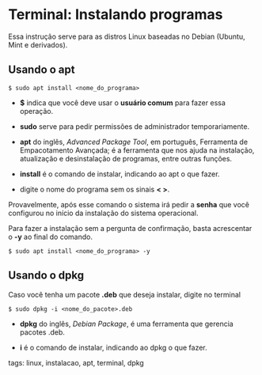 # Terminal: Instalando programas


Essa instrução serve para as distros Linux baseadas no Debian (Ubuntu, Mint e derivados).

## Usando o apt

```
$ sudo apt install <nome_do_programa>
```

- **$** indica que você deve usar o **usuário comum** para fazer essa operação.

- **sudo** serve para pedir permissões de administrador temporariamente.

- **apt** do inglês, *Advanced Package Tool*, em português, Ferramenta de Empacotamento Avançada; é a ferramenta que nos ajuda na instalação, atualização e desinstalação de programas, entre outras funções.

- **install** é o comando de instalar, indicando ao apt o que fazer.

- digite o nome do programa sem os sinais **< >**.

Provavelmente, após esse comando o sistema irá pedir a **senha** que você configurou no início da instalação do sistema operacional.

Para fazer a instalação sem a pergunta de confirmação, basta acrescentar o **-y** ao final do comando.

```
$ sudo apt install <nome_do_programa> -y
```

## Usando o dpkg

Caso você tenha um pacote **.deb** que deseja instalar, digite no terminal

```
$ sudo dpkg -i <nome_do_pacote>.deb
```

- **dpkg** do inglês, *Debian Package*, é uma ferramenta que gerencia pacotes .deb.

- **i** é o comando de instalar, indicando ao dpkg o que fazer.

tags: linux, instalacao, apt, terminal, dpkg
